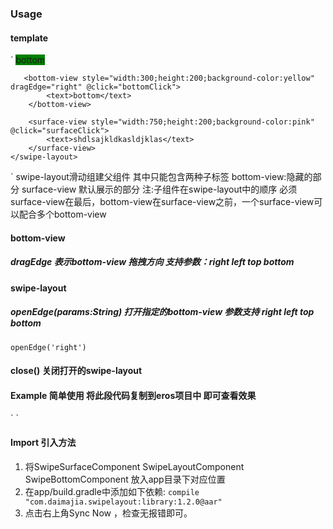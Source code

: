 ### Usage
#### template
`
<swipe-layout style="width:750;height:200;background-color:red" :ref="'item_${index}'">
        <bottom-view style="width:300;height:200;background-color:green" dragEdge="left">
            <text>bottom</text>
        </bottom-view>

       <bottom-view style="width:300;height:200;background-color:yellow" dragEdge="right" @click="bottomClick">
            <text>bottom</text>
        </bottom-view>

        <surface-view style="width:750;height:200;background-color:pink" @click="surfaceClick">
            <text>shdlsajkldkasldjklas</text>
        </surface-view>
    </swipe-layout>
`
  swipe-layout滑动组建父组件 其中只能包含两种子标签  bottom-view:隐藏的部分 surface-view 默认展示的部分
  注:子组件在swipe-layout中的顺序 必须surface-view在最后，bottom-view在surface-view之前，一个surface-view可以配合多个bottom-view

#### bottom-view
##### dragEdge 表示bottom-view 拖拽方向  支持参数：right left top bottom

#### swipe-layout
##### openEdge(params:String)  打开指定的bottom-view  参数支持 right left top bottom
`openEdge('right')`
#### close() 关闭打开的swipe-layout

#### Example 简单使用 将此段代码复制到eros项目中 即可查看效果
`<template>
    <div>
        <div @click="open">
            <text>OPEN</text>
        </div>
        <div>
            <text @click="close">CLOSE</text>
        </div>
        <list>
            <cell v-for="(item,index) in arr" :key="index">
                <swipe-layout style="width:750;height:200;background-color:red" :ref="'swipe'+index">
                    <bottom-view style="width:300;height:200;background-color:green" dragEdge="left">
                        <text>bottom</text>
                    </bottom-view>

                    <bottom-view style="width:300;height:200;background-color:yellow" dragEdge="right" @click="bottomClick">
                        <text>bottom</text>
                    </bottom-view>

                    <surface-view style="width:750;height:200;background-color:pink" @click="surfaceClick">
                        <text>shdlsajkldkasldjklas</text>
                    </surface-view>
                </swipe-layout>
            </cell>
        </list>    
    </div>
</template>
<script>
export default {

    data () {
        return {
          arr: [1,2,3,4,5,6,7,8,9,10],
        }
    },
    methods: {
        bottomClick(){
             this.$notice.toast({
              message: 'bottom Click'
            });
        },
        surfaceClick(){
             this.$notice.toast({
              message: 'surface Click'
            });
        },
        open(){
               this.$refs['swipe1'][0].openEdge("right")
        },
        close(){
               this.$refs['swipe1'][0].close()
        }
    },
}
</script>
`
#### Import 引入方法
1. 将SwipeSurfaceComponent SwipeLayoutComponent SwipeBottomComponent 放入app目录下对应位置
2. 在app/build.gradle中添加如下依赖:
`compile "com.daimajia.swipelayout:library:1.2.0@aar"`
3. 点击右上角Sync Now ，检查无报错即可。
